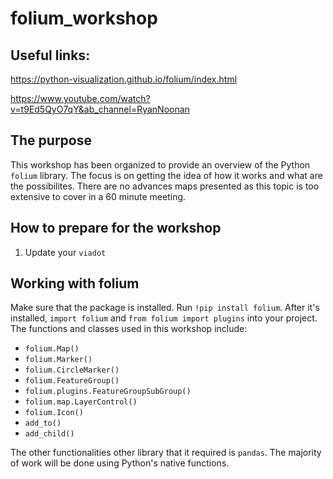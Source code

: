 # folium_workshop

## Useful links:
https://python-visualization.github.io/folium/index.html

https://www.youtube.com/watch?v=t9Ed5QyO7qY&ab_channel=RyanNoonan

## The purpose

This workshop has been organized to provide an overview of the Python ```folium``` library. The focus is on getting the idea of how it works and what are the possibilites. There are no advances maps presented as this topic is too extensive to cover in a 60 minute meeting.

## How to prepare for the workshop
1. Update your ```viadot```

## Working with folium

Make sure that the package is installed. Run ```!pip install folium```. After it's installed, ```import folium``` and ```from folium import plugins``` into your project. The functions and classes used in this workshop include:
- ```folium.Map()```
- ```folium.Marker()```
- ```folium.CircleMarker()```
- ```folium.FeatureGroup()```
- ```folium.plugins.FeatureGroupSubGroup()```
- ```folium.map.LayerControl()```
- ```folium.Icon()```
- ```add_to()```
- ```add_child()```

The other functionalities other library that it required is ```pandas```. The majority of work will be done using Python's native functions.